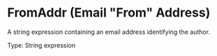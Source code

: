 # FromAddr (Email "From" Address)

A string expression containing an email address identifying the author.

Type: String expression
